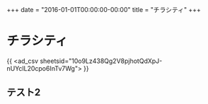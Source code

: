 +++
date = "2016-01-01T00:00:00-00:00"
title = "チラシティ"
+++
# チラシティ

{{ <ad_csv sheetsid="10o9Lz438Qg2V8pjhotQdXpJ-nUYclL20cpo6InTv7Wg"> }}


## テスト2
